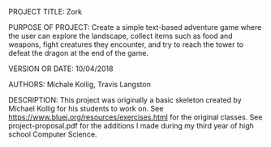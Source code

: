 PROJECT TITLE: Zork

PURPOSE OF PROJECT: Create a simple text-based adventure game where the user can explore the landscape, collect items such as food and weapons, fight creatures they encounter, and try to reach the tower to defeat the dragon at the end of the game. 

VERSION OR DATE: 10/04/2018

AUTHORS: Michale Kollig, Travis Langston

DESCRIPTION: This project was originally a basic skeleton created by Michael Kollig for his students to work on. See https://www.bluej.org/resources/exercises.html for the original classes. See project-proposal.pdf for the additions I made during my third year of high school Computer Science. 